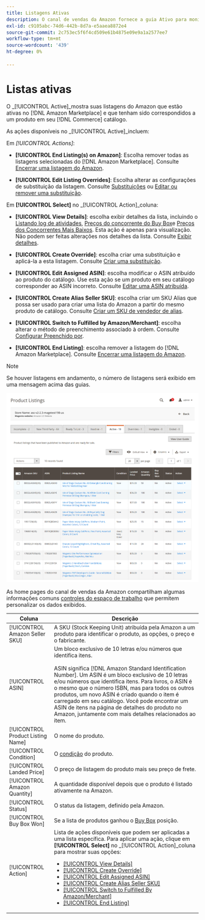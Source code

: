 ```yaml
---
title: Listagens Ativas
description: O canal de vendas da Amazon fornece a guia Ativo para monitorar as listagens ativas do Amazon e que correspondem a um produto no catálogo do Adobe Commerce.
exl-id: c9105abc-74d6-442b-8d7a-e5aaea8872e4
source-git-commit: 2c753ec5f6f4cd509e61b4875e09e9a1a2577ee7
workflow-type: tm+mt
source-wordcount: '439'
ht-degree: 0%

---
```


# Listas ativas

O _[!UICONTROL Active]_mostra suas listagens do Amazon que estão ativas no [!DNL Amazon Marketplace] e que tenham sido correspondidos a um produto em seu [!DNL Commerce] catálogo.

As ações disponíveis no _[!UICONTROL Active]_incluem:

Em _[!UICONTROL Actions]_:

- **[!UICONTROL End Listing(s) on Amazon]**: Escolha remover todas as listagens selecionadas do [!DNL Amazon Marketplace]. Consulte [Encerrar uma listagem do Amazon](./end-listings-manually.md).

- **[!UICONTROL Edit Listing Overrides]**: Escolha alterar as configurações de substituição da listagem. Consulte [Substituições](./overrides.md) ou [Editar ou remover uma substituição](./creating-editing-overrides.md#edit-override-single-listing).

Em **[!UICONTROL Select]** no _[!UICONTROL Action]_coluna:

- **[!UICONTROL View Details]**: escolha exibir detalhes da lista, incluindo o [Listando log de atividades](./product-listing-details.md#listing-activity-log), [Preços do concorrente do Buy Box](./product-listing-details.md#buy-box-competitor-pricing)e [Preços dos Concorrentes Mais Baixos](./product-listing-details.md#lowest-competitor-pricing). Esta ação é apenas para visualização. Não podem ser feitas alterações nos detalhes da lista. Consulte [Exibir detalhes](./product-listing-details.md).

- **[!UICONTROL Create Override]**: escolha criar uma substituição e aplicá-la a esta listagem. Consulte [Criar uma substituição](./creating-editing-overrides.md).

- **[!UICONTROL Edit Assigned ASIN]**: escolha modificar o ASIN atribuído ao produto do catálogo. Use esta ação se um produto em seu catálogo corresponder ao ASIN incorreto. Consulte [Editar uma ASIN atribuída](./edit-assigned-asin.md).

- **[!UICONTROL Create Alias Seller SKU]**: escolha criar um SKU Alias que possa ser usado para criar uma lista do Amazon a partir do mesmo produto de catálogo. Consulte [Criar um SKU de vendedor de alias](./create-alias-seller-sku.md).

- **[!UICONTROL Switch to Fulfilled by Amazon/Merchant]**: escolha alterar o método de preenchimento associado à ordem. Consulte [Configurar Preenchido por](./fulfilled-by.md#configure-fulfilled-by-settings).

- **[!UICONTROL End Listing]**: escolha remover a listagem do [!DNL Amazon Marketplace]. Consulte [Encerrar uma listagem do Amazon](./end-listings-manually.md).

>[!NOTE]
>
>Se houver listagens em andamento, o número de listagens será exibido em uma mensagem acima das guias.

![Listagens Ativas](assets/amazon-active-listings.png)

As home pages do canal de vendas da Amazon compartilham algumas informações comuns [controles do espaço de trabalho](./workspace-controls.md) que permitem personalizar os dados exibidos.

| Coluna | Descrição |
|--- |--- |
| [!UICONTROL Amazon Seller SKU] | A SKU (Stock Keeping Unit) atribuída pela Amazon a um produto para identificar o produto, as opções, o preço e o fabricante. |
| [!UICONTROL ASIN] | Um bloco exclusivo de 10 letras e/ou números que identifica itens. <br><br>ASIN significa [!DNL Amazon Standard Identification Number]. Um ASIN é um bloco exclusivo de 10 letras e/ou números que identifica itens. Para livros, o ASIN é o mesmo que o número ISBN, mas para todos os outros produtos, um novo ASIN é criado quando o item é carregado em seu catálogo. Você pode encontrar um ASIN de itens na página de detalhes do produto no Amazon, juntamente com mais detalhes relacionados ao item. |
| [!UICONTROL Product Listing Name] | O nome do produto. |
| [!UICONTROL Condition] | O [condição](./product-listing-condition.md) do produto. |
| [!UICONTROL Landed Price] | O preço de listagem do produto mais seu preço de frete. |
| [!UICONTROL Amazon Quantity] | A quantidade disponível depois que o produto é listado ativamente na Amazon. |
| [!UICONTROL Status] | O status da listagem, definido pela Amazon. |
| [!UICONTROL Buy Box Won] | Se a lista de produtos ganhou o [Buy Box](./buy-box-competitor-pricing.md) posição. |
| [!UICONTROL Action] | Lista de ações disponíveis que podem ser aplicadas a uma lista específica. Para aplicar uma ação, clique em **[!UICONTROL Select]** no _[!UICONTROL Action]_coluna para mostrar suas opções:<ul><li>[[!UICONTROL View Details]](./product-listing-details.md)</li><li>[[!UICONTROL Create Override]](./creating-editing-overrides.md)</li><li>[[!UICONTROL Edit Assigned ASIN]](./edit-assigned-asin.md)</li><li>[[!UICONTROL Create Alias Seller SKU]](./create-alias-seller-sku.md#region-specific)</li><li>[[!UICONTROL Switch to Fulfilled By Amazon/Merchant]](./fulfilled-by.md#configure-fulfilled-by-settings)</li><li>[[!UICONTROL End Listing]](./end-listings-manually.md)</li></ul> |
